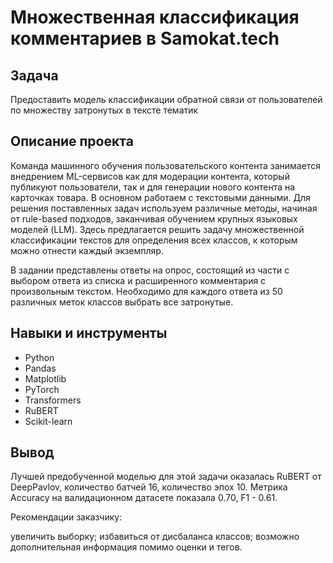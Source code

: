 # Множественная классификация комментариев в Samokat.tech

## Задача
Предоставить модель классификации обратной связи от пользователей по множеству затронутых в тексте тематик

## Описание проекта
Команда машинного обучения пользовательского контента занимается внедрением ML-сервисов как для модерации контента, который публикуют пользователи, так и для генерации нового контента на карточках товара.
В основном работаем с текстовыми данными. Для решения поставленных задач используем различные методы, начиная от rule-based подходов, заканчивая обучением крупных языковых моделей (LLM).
Здесь предлагается решить задачу множественной классификации текстов для определения всех классов, к которым можно отнести каждый экземпляр.

В задании представлены ответы на опрос, состоящий из части с выбором ответа из списка и расширенного комментария с произвольным текстом. Необходимо для каждого ответа из 50 различных меток классов выбрать все затронутые.


## Навыки и инструменты
- Python
- Pandas
- Matplotlib
- PyTorch
- Transformers
- RuBERT
- Scikit-learn
## Вывод
Лучшей предобученной моделью для этой задачи оказалась RuBERT от DeepPavlov, количество батчей 16, количество эпох 10. Метрика Accuracy на валидационном датасете показала 0.70, F1 - 0.61.

Рекомендации заказчику:

увеличить выборку;
избавиться от дисбаланса классов;
возможно дополнительная информация помимо оценки и тегов.
